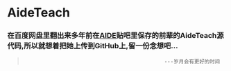 # AideTeach

### 在百度网盘里翻出来多年前在[AIDE](http://tieba.baidu.com/f?kw=aide&fr=index&red_tag=v0276939639)贴吧里保存的前辈的AideTeach源代码,所以就想着把她上传到GitHub上,留一份念想吧...


>                                                  ---岁月会有更好的时间